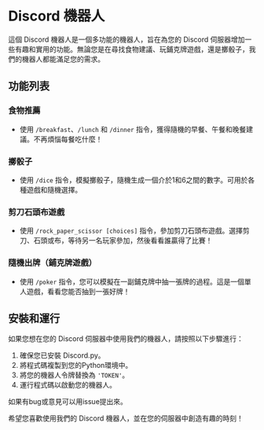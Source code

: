 # Discord 機器人

這個 Discord 機器人是一個多功能的機器人，旨在為您的 Discord 伺服器增加一些有趣和實用的功能。無論您是在尋找食物建議、玩鋪克牌遊戲，還是擲骰子，我們的機器人都能滿足您的需求。

## 功能列表

### 食物推薦

- 使用 `/breakfast`、`/lunch` 和 `/dinner` 指令，獲得隨機的早餐、午餐和晚餐建議。不再煩惱每餐吃什麼！

### 擲骰子

- 使用 `/dice` 指令，模擬擲骰子，隨機生成一個介於1和6之間的數字。可用於各種遊戲和隨機選擇。

### 剪刀石頭布遊戲

- 使用 `/rock_paper_scissor [choices]` 指令，參加剪刀石頭布遊戲。選擇剪刀、石頭或布，等待另一名玩家參加，然後看看誰贏得了比賽！

### 隨機出牌（鋪克牌遊戲）

- 使用 `/poker` 指令，您可以模擬在一副鋪克牌中抽一張牌的過程。這是一個單人遊戲，看看您能否抽到一張好牌！

## 安裝和運行

如果您想在您的 Discord 伺服器中使用我們的機器人，請按照以下步驟進行：

1. 確保您已安裝 Discord.py。
2. 將程式碼複製到您的Python環境中。
3. 將您的機器人令牌替換為 `'TOKEN'`。
4. 運行程式碼以啟動您的機器人。

如果有bug或意見可以用issue提出來。


希望您喜歡使用我們的 Discord 機器人，並在您的伺服器中創造有趣的時刻！
